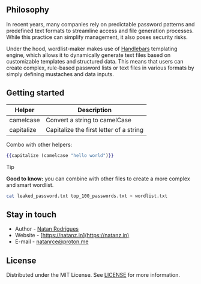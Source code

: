 ## Philosophy

In recent years, many companies rely on predictable password patterns and predefined text formats to streamline access and file generation processes. While this practice can simplify management, it also poses security risks.

Under the hood, wordlist-maker makes use of [Handlebars](https://handlebarsjs.com/) templating engine, which allows it to dynamically generate text files based on customizable templates and structured data. This means that users can create complex, rule-based password lists or text files in various formats by simply defining mustaches and data inputs.

## Getting started

| Helper     | Description                             |
| ---------- | --------------------------------------- |
| camelcase  | Convert a string to camelCase           |
| capitalize | Capitalize the first letter of a string |

Combo with other helpers:

```handlebars
{{capitalize (camelcase "hello world")}}
```

> [!TIP]
>
> **Good to know:** you can combine with other files to create a more complex and smart wordlist.
>
> ```bash
> cat leaked_password.txt top_100_passwords.txt > wordlist.txt
> ```

## Stay in touch

- Author - [Natan Rodrigues](https://github.com/natanrce)
- Website - [https://natanz.in](https://natanz.in)
- E-mail - [natanrce@proton.me](mailto:natanrce@proton.me)

## License

Distributed under the MIT License. See [LICENSE](https://github.com/pentestcopilot/wordlist-maker/blob/main/LICENSE) for more information.
